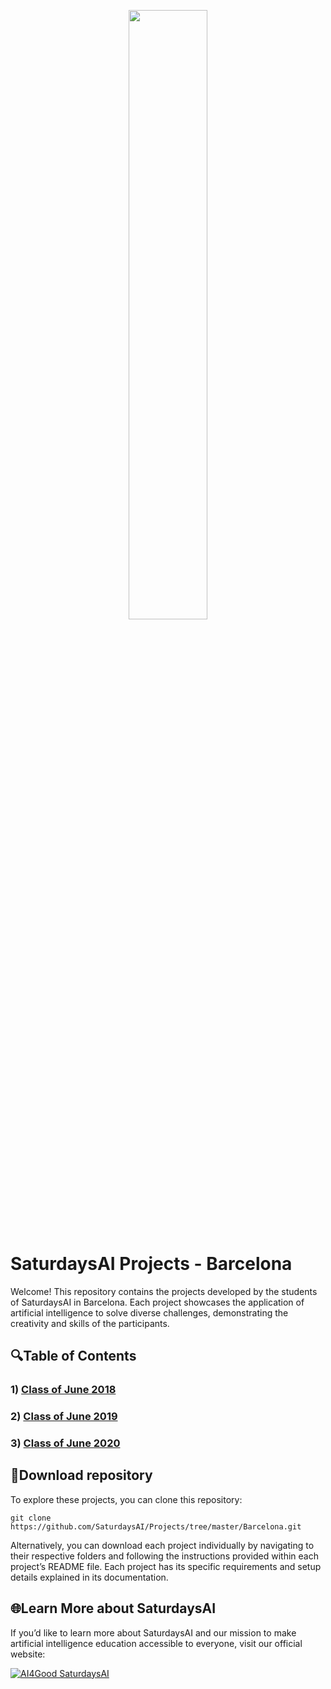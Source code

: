 <p align="center"><img width="50%" src="https://saturdaysai.github.io/saturdaysai/images/logo.png" /></p>

# SaturdaysAI Projects - Barcelona

Welcome! This repository contains the projects developed by the students of SaturdaysAI in Barcelona. Each project showcases the application of artificial intelligence to solve diverse challenges, demonstrating the creativity and skills of the participants.

## 🔍Table of Contents

### 1) [Class of June 2018](https://github.com/SaturdaysAI/Projects/tree/master/Barcelona/June2018)

### 2) [Class of June 2019](https://github.com/SaturdaysAI/Projects/tree/master/Barcelona/June2019)

### 3) [Class of June 2020](https://github.com/SaturdaysAI/Projects/tree/master/Barcelona/June2020)

## 💾Download repository

To explore these projects, you can clone this repository:
```
git clone https://github.com/SaturdaysAI/Projects/tree/master/Barcelona.git
```
Alternatively, you can download each project individually by navigating to their respective folders and following the instructions provided within each project’s README file.
Each project has its specific requirements and setup details explained in its documentation.

## 🌐Learn More about SaturdaysAI

If you’d like to learn more about SaturdaysAI and our mission to make artificial intelligence education accessible to everyone, visit our official website:

[![AI4Good SaturdaysAI](https://img.shields.io/badge/AI4Good-SaturdaysAI-orange)](https://saturdays.ai/)
